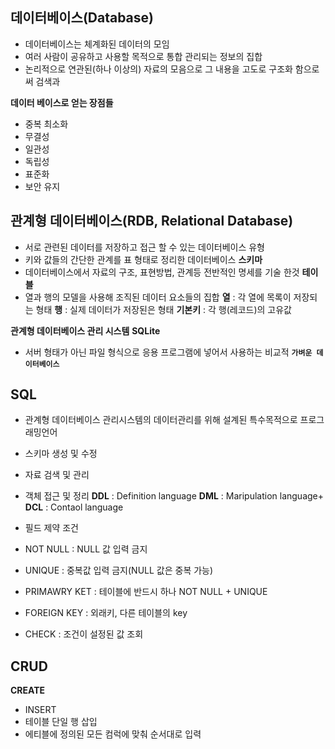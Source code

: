 ## 데이터베이스(Database)
- 데이터베이스는 체계화된 데이터의 모임
- 여러 사람이 공유하고 사용할 목적으로 통합 관리되는 정보의 집합
- 논리적으로 연관된(하나 이상의) 자료의 모음으로 그 내용을 고도로 구조화 함으로써 검색과 


**데이터 베이스로 얻는 장점들**
 - 중복 최소화
 - 무결성
 - 일관성
 - 독립성
 - 표준화
 - 보안 유지

## 관계형 데이터베이스(RDB, Relational Database)
  - 서로 관련된 데이터를 저장하고 접근 할 수 있는 데이터베이스 유형
  - 키와 값들의 간단한 관계를 표 형태로 정리한 데이터베이스
**스키마**
 - 데이터베이스에서 자료의 구조, 표현방법, 관계등 전반적인 명세를 기술 한것
**테이블**
 - 열과 행의 모델을 사용해 조직된 데이터 요소들의 집합
 **열** : 각 열에 목록이 저장되는 형태
 **행** : 실제 데이터가 저장된은 형태
 **기본키** : 각 행(레코드)의 고유값

**관계형 데이터베이스 관리 시스템**
**SQLite**
  - 서버 형태가 아닌 파일 형식으로 응용 프로그램에 넣어서 사용하는 비교적 **`가벼운 데이터베이스`**
## SQL
  - 관계형 데이터베이스 관리시스템의 데이터관리를 위해 설계된 특수목적으로 프로그래밍언어
  - 스키마 생성 및 수정
  - 자료 검색 및 관리
  - 객체 접근 및 정리
**DDL** : Definition language
**DML** : Maripulation language+
**DCL** : Contaol language

- 필드 제약 조건
 - NOT NULL : NULL 값 입력 금지
 - UNIQUE : 중복값 입력 금지(NULL 값은 중복 가능)
 - PRIMAWRY KET : 테이블에 반드시 하나 NOT NULL + UNIQUE
 - FOREIGN KEY : 외래키, 다른 테이블의 key
 - CHECK : 조건이 설정된 값 조회

## CRUD
**CREATE**
 - INSERT
  - 테이블 단일 행 삽입
  - 에티블에 정의된 모든 컴럭에 맞춰 순서대로 입력
